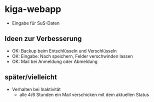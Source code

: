 # kiga-webapp
 
- Eingabe für SuS-Daten


## Ideen zur Verbesserung
- OK: Backup beim Entschlüsseln und Verschlüsseln
- OK: Eingabe: Nach speichern, Felder verschwinden lassen
- OK: Mail bei Anmeldung oder Abmeldung

## später/vielleicht
- Verhalten bei Inaktivität
    - alle 4/6 Stunden ein Mail verschicken mit dem aktuellen Status

